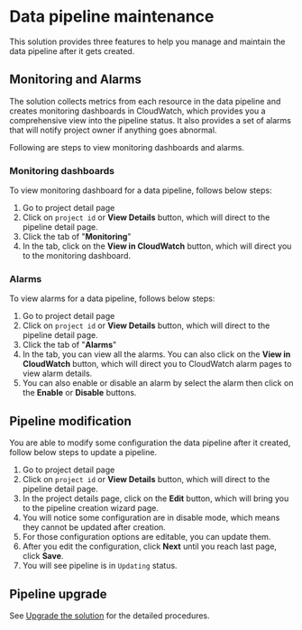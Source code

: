 # Data pipeline maintenance 
This solution provides three features to help you manage and maintain the data pipeline after it gets created.

## Monitoring and Alarms
The solution collects metrics from each resource in the data pipeline and creates monitoring dashboards in CloudWatch, which provides you a comprehensive view into the pipeline status. It also provides a set of alarms that will notify project owner if anything goes abnormal. 

Following are steps to view monitoring dashboards and alarms.

### Monitoring dashboards
To view monitoring dashboard for a data pipeline, follows below steps:

1. Go to project detail page
2. Click on `project id` or **View Details** button, which will direct to the pipeline detail page.
3. Click the tab of "**Monitoring**"
4. In the tab, click on the **View in CloudWatch** button, which will direct you to the monitoring dashboard.


### Alarms
To view alarms for a data pipeline, follows below steps:

1. Go to project detail page
2. Click on `project id` or **View Details** button, which will direct to the pipeline detail page.
3. Click the tab of "**Alarms**"
4. In the tab, you can view all the alarms. You can also click on the **View in CloudWatch** button, which will direct you to CloudWatch alarm pages to view alarm details.
5. You can also enable or disable an alarm by select the alarm then click on the **Enable** or **Disable** buttons.

## Pipeline modification
You are able to modify some configuration the data pipeline after it created, follow below steps to update a pipeline.

1. Go to project detail page
2. Click on `project id` or **View Details** button, which will direct to the pipeline detail page.
3. In the project details page, click on the **Edit** button, which will bring you to the pipeline creation wizard page.
4. You will notice some configuration are in disable mode, which means they cannot be updated after creation.
5. For those configuration options are editable, you can update them.
6. After you edit the configuration, click **Next** until you reach last page, click **Save**.
7. You will see pipeline is in `Updating` status.

## Pipeline upgrade
See [Upgrade the solution][upgrade] for the detailed procedures.

[upgrade]: ../upgrade.md
